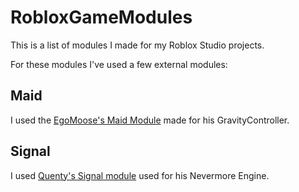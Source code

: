 # RobloxGameModules
This is a list of modules I made for my Roblox Studio projects.

For these modules I've used a few external modules:
## Maid
I used the [EgoMoose's Maid Module](https://github.com/EgoMoose/Rbx-Gravity-Controller/blob/main/src/ServerScriptService/GravityController/GravityController/Utility/Maid.lua) made for his GravityController.

## Signal
I used [Quenty's Signal module](https://github.com/Quenty/NevermoreEngine/blob/6ca66a994dba630ad9ac0e2208ac3b8b6630b053/Modules/Events/Signal.lua) used for his Nevermore Engine.
